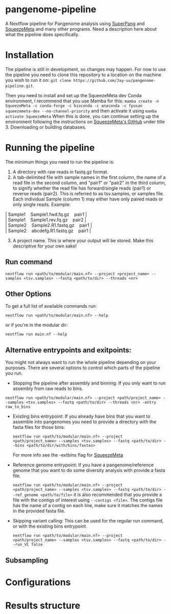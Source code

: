 # pangenome-pipeline
A Nextflow pipeline for Pangenome analysis using [SuperPang](https://github.com/fpusan/SuperPang) and [SqueezeMeta](https://github.com/jtamames/SqueezeMeta) and many other programs.
Need a description here about what the pipeline does specifically.

# Installation
The pipeline is still in development, so changes may happen.
For now to use the pipeline you need to clone this repository to a location on the machine you wish to run it on:
```git clone https://github.com/Jay-uu/pangenome-pipeline.git```.

Then you need to install and set up the SqueezeMeta dev Conda environment, I recommend that you use Mamba for this:
```mamba create -n SqueezeMeta -c conda-forge -c bioconda -c anaconda -c fpusan squeezemeta-dev --no-channel-priority``` and then activate it using ```mamba activate SqueezeMeta```
When this is done, you can continue setting up the environment following the instructions on [SqueezeMeta's GitHub](https://github.com/jtamames/SqueezeMeta?tab=readme-ov-file#3-downloading-or-building-databases) under title 3. Downloading or building databases.

# Running the pipeline
The minimum things you need to run the pipeline is:
1. A directory with raw reads in fastq.gz format.
2. A tab-delimited file with sample names in the first column, the name of a read file in the second column, and "pair1" or "pair2" in the third column, to signify whether the read file has forward/single reads (pair1) or reverse reads (pair2). This is referred to as tsv.samples, or samples file. Each individual Sample (column 1) may either have only paired reads or only single reads.
   Example:

 | Sample1&nbsp;&nbsp;&nbsp;&nbsp;Sample1.fwd.fq.gz&nbsp;&nbsp;&nbsp;&nbsp;pair1 |  
 | Sample1&nbsp;&nbsp;&nbsp;&nbsp;Sample1.rev.fq.gz&nbsp;&nbsp;&nbsp;&nbsp;pair2 |  
 | Sample2&nbsp;&nbsp;&nbsp;&nbsp;Sample2.R1.fastq.gz&nbsp;&nbsp;&nbsp;&nbsp;pair1 |  
 | Sample2&nbsp;&nbsp;&nbsp;&nbsp;abcdefg.R1.fastq.gz&nbsp;&nbsp;&nbsp;&nbsp;pair1 |  

3. A project name. This is where your output will be stored. Make this descriptive for your own sake!

## Run command

```nextflow run <path/to/modular/main.nf> --project <project_name> --samples <tsv.samples> --fastq <path/to/dir> --threads <nr>```

## Other Options
To get a full list of available commands run:

```nextflow run <path/to/modular/main.nf> --help```

or if you're in the modular dir:

```nextflow run main.nf --help```

## Alternative entrypoints and exitpoints:

You might not always want to run the whole pipeline depending on your purposes. There are several options to control which parts of the pipeline you run.
 - Stopping the pipeline after assembly and binning:
  If you only want to run assembly from raw reads to bins.

```nextflow run <path/to/modular/main.nf> --project <path/project_name> --samples <tsv.samples> --fastq <path/to/dir> --threads <nr> -entry raw_to_bins```

 - Existing bins entrypoint:
   If you already have bins that you want to assemble into pangenomes you need to provide a directory with the fasta files for those bins.

   ```nextflow run <path/to/modular/main.nf> --project <path/project_name> --samples <tsv.samples> --fastq <path/to/dir> --bins <path/to/dir/with/bins/fastas>```

   For more info see the -extbins flag for [SqueezeMeta](https://github.com/jtamames/SqueezeMeta?tab=readme-ov-file#5-execution-restart-and-running-scripts)

 - Reference genome entrypoint:
   If you have a pangenome/reference genome that you want to do some diversity analysis with provide a fasta file.

   ```nextflow run <path/to/modular/main.nf> --project <path/project_name> --samples <tsv.samples> --fastq <path/to/dir> --ref_genome <path/to/file>``` it is also recommended that you provide a file with the contigs of interest using ```--contigs <file>```. The contigs file has the name of a contig on each line, make sure it matches the names in the provided fasta file.

 - Skipping variant calling:
   This can be used for the regular run command, or with the existing bins entrypoint.

   ```nextflow run <path/to/modular/main.nf> --project <path/project_name> --samples <tsv.samples> --fastq <path/to/dir> --run_VC false```

## Subsampling


# Configurations

# Results structure

